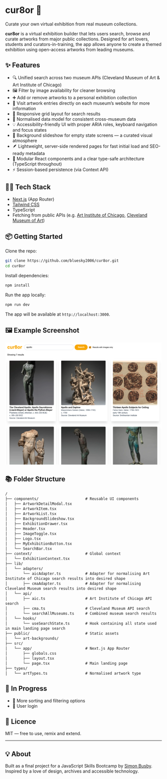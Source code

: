 # cur8or 🎨

Curate your own virtual exhibition from real museum collections.

**cur8or** is a virtual exhibition builder that lets users search, browse and curate artworks from major public collections. Designed for art lovers, students and curators-in-training, the app allows anyone to create a themed exhibition using open-access artworks from leading museums.

## ✨ Features

- 🔍 Unified search across two museum APIs (Cleveland Museum of Art & Art Institute of Chicago)
- 🖼️ Filter by image availability for cleaner browsing
- ➕ Add or remove artworks to a personal exhibition collection
- 🔗 Visit artwork entries directly on each museum’s website for more information
- 🎨 Responsive grid layout for search results
- 🧠 Normalised data model for consistent cross-museum data
- 💡 Accessibility-friendly UI with proper ARIA roles, keyboard navigation and focus states
- 🌙 Background slideshow for empty state screens — a curated visual atmosphere
- 🪶 Lightweight, server-side rendered pages for fast initial load and SEO-ready metadata
- 🧩 Modular React components and a clear type-safe architecture (TypeScript throughout)
- ⚡ Session-based persistence (via Context API)

## 🧑‍💻 Tech Stack

- [Next.js](https://nextjs.org/) (App Router)
- [Tailwind CSS](https://tailwindcss.com/)
- TypeScript
- Fetching from public APIs (e.g. [Art Institute of Chicago](https://api.artic.edu/docs/), [Cleveland Museum of Art](https://openaccess-api.clevelandart.org/))

## 📦 Getting Started

Clone the repo:

```bash
git clone https://github.com/bluesky2006/cur8or.git
cd cur8or
```

Install dependencies:

```bash
npm install
```

Run the app locally:

```bash
npm run dev
```

The app will be available at `http://localhost:3000`.

## 🖼️ Example Screenshot

![cur8or search results](public/example-screenshot.png)

## 📚 Folder Structure

```
/
├── components/                     # Reusable UI components
│   ├── ArtworkDetailModal.tsx
│   ├── ArtworkItem.tsx
│   ├── ArtworkList.tsx
│   ├── BackgroundSlideshow.tsx
│   ├── ExhibitionDrawer.tsx
│   ├── Header.tsx
│   ├── ImageToggle.tsx
│   ├── Logo.tsx
│   ├── MyExhibitionButton.tsx
│   └── SearchBar.tsx
├── context/                        # Global context
│   └── ExhibitionContext.tsx
├── lib/
│   └── adapters/
│       └── aicAdapter.ts           # Adapter for normalising Art Institute of Chicago search results into desired shape
│       ├── cmaAdapter.ts           # Adapter for normalising Cleveland Museum search results into desired shape
│   └── api/
│       ├── aic.ts                  # Art Institute of Chicago API search
│       ├── cma.ts                  # Cleveland Museum API search
│       └── searchAllMuseums.ts     # Combined museum search results
│   └── hooks/
│       └── useSearchState.ts       # Hook containing all state used in main landing page search
├── public/                         # Static assets
│   └── art-backgrounds/
├── src/
│   └── app/                        # Next.js App Router
│       ├── globals.css
│       ├── layout.tsx
│       └── page.tsx                # Main landing page
├── types/
│   └── artTypes.ts                 # Normalised artwork type
```

## 🚧 In Progress

- 🧮 More sorting and filtering options
- 🔐 User login

## 📄 Licence

MIT — free to use, remix and extend.

---

## 💡 About

Built as a final project for a JavaScript Skills Bootcamp by [Simon Busby](https://simonbusby.netlify.app). Inspired by a love of design, archives and accessible technology.
